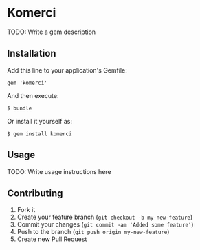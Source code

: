 # Komerci

TODO: Write a gem description

## Installation

Add this line to your application's Gemfile:

    gem 'komerci'

And then execute:

    $ bundle

Or install it yourself as:

    $ gem install komerci

## Usage

TODO: Write usage instructions here

## Contributing

1. Fork it
2. Create your feature branch (`git checkout -b my-new-feature`)
3. Commit your changes (`git commit -am 'Added some feature'`)
4. Push to the branch (`git push origin my-new-feature`)
5. Create new Pull Request
